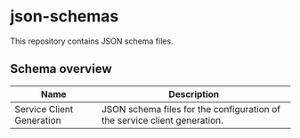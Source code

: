 # json-schemas

This repository contains JSON schema files.

## Schema overview

| Name | Description |
|------|-------------|
| Service Client Generation | JSON schema files for the configuration of the service client generation. | 